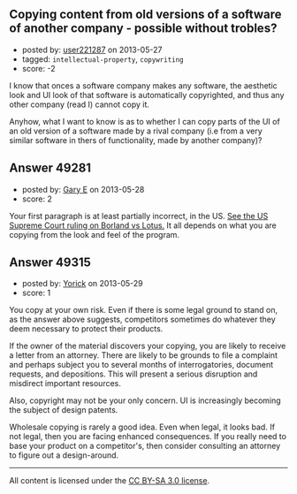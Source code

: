 ## Copying content from old versions of a software of another company - possible without trobles?

- posted by: [user221287](https://stackexchange.com/users/-1/22241-user221287) on 2013-05-27
- tagged: `intellectual-property`, `copywriting`
- score: -2

I know that onces a software company makes any software, the aesthetic look and UI look of that software is automatically copyrighted, and thus any other company (read I) cannot copy it.

Anyhow, what I want to know is as to whether I can copy parts of the UI of an old version of a software made by a rival company (i.e from a very similar software in thers of functionality, made by another company)?


## Answer 49281

- posted by: [Gary E](https://stackexchange.com/users/-1/2587-gary-e) on 2013-05-28
- score: 2

<p>Your first paragraph is at least partially incorrect, in the US. <a href="http://en.wikipedia.org/wiki/Lotus_Dev._Corp._v._Borland_Int%27l,_Inc." rel="nofollow">See the US Supreme Court ruling on Borland vs Lotus.</a> It all depends on what you are copying from the look and feel of the program.</p>



## Answer 49315

- posted by: [Yorick](https://stackexchange.com/users/-1/22512-yorick) on 2013-05-29
- score: 1

You copy at your own risk.  Even if there is some legal ground to stand on, as the answer above suggests, competitors sometimes do whatever they deem necessary to protect their products.

If the owner of the material discovers your copying, you are likely to receive a letter from an attorney.  There are likely to be grounds to file a complaint and perhaps subject you to several months of interrogatories, document requests, and depositions. This will present a serious disruption and misdirect important resources.

Also, copyright may not be your only concern.  UI is increasingly becoming the subject of design patents.

Wholesale copying is rarely a good idea.  Even when legal, it looks bad.  If not legal, then you are facing enhanced consequences.  If you really need to base your product on a competitor's, then consider consulting an attorney to figure out a design-around.



---

All content is licensed under the [CC BY-SA 3.0 license](https://creativecommons.org/licenses/by-sa/3.0/).
